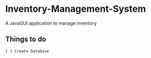 # Inventory-Management-System
A JavaGUI application to manage inventory 

## Things to do 
    [ ] Create Database 